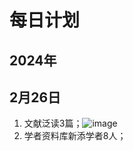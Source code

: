 # 每日计划

## 2024年
## 2月26日
1. 文献泛读3篇；![image](https://github.com/CityGIS-lzjtu/PLAN/assets/49866394/ceb6a92b-6027-4843-87c0-0276a81027e2)
2. 学者资料库新添学者8人；
